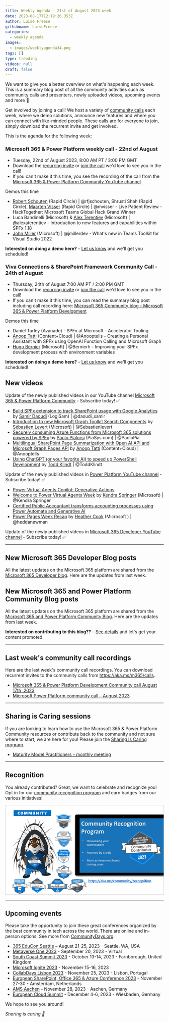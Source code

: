 ```yaml
---
title: Weekly Agenda - 21st of August 2023 week
date: 2023-08-17T12:19:26.353Z
author: Luise Freese
githubname: LuiseFreese
categories:
  - weekly agenda
images:
  - images/weeklyagenda34.png
tags: []
type: trending
videos: null
draft: false
---
```


We want to give you a better overview on what's happening each week. This is a summary blog post of all the community activities such as community calls and presenters, newly uploaded videos, upcoming events and more 🚀

Get involved by joining a call! We host a variety of [community calls](https://aka.ms/community/calls) each week, where we demo solutions, announce new features and where you can connect with like-minded people. These calls are for everyone to join, simply download the recurrent invite and get involved.

This is the agenda for the following week:

### Microsoft 365 & Power Platform weekly call - 22nd of August

* Tuesday, 22nd of August 2023, 8:00 AM PT / 3:00 PM GMT
* Download the [recurring invite](https://aka.ms/m365-dev-call) or [join the call](https://aka.ms/m365-dev-call-join) we'd love to see you in the call!
* If you can't make it this time, you see the recording of the call from the [Microsoft 365 & Power Platform Community YouTube channel](https://www.youtube.com/watch?v=MX8OVvsAK0s&list=PLR9nK3mnD-OUQOW86tT5dkCRQAVGY7DlH)

Demos this time

* [Robert Schouten](https://twitter.com/rfjschouten) (Rapid Circle) | @rfjschouten, Shrusti Shah (Rapid Circle), [Maarten Visser](https://twitter.com/mvisser) (Rapid Circle) | @mvisser - Live Patient Review - HackTogether: Microsoft Teams Global Hack Grand Winner
* Luca Bandinelli (Microsoft) & [Alex Terentiev](https://twitter.com/alexaterentiev) (Microsoft) | @alexaterentiev - Introduction to new features and capabilities within SPFx 1.18
* [John Miller](https://twitter.com/jmillerdev) (Microsoft) | @jmillerdev - What's new in Teams Toolkit for Visual Studio 2022

**Interested on doing a demo here?** - [Let us know](https://aka.ms/community/request/demo) and we'll get you scheduled!


### Viva Connections & SharePoint Framework Community Call - 24th of August

* Thursday, 24th of August 7:00 AM PT / 2:00 PM GMT
* Download the [recurring invite](https://aka.ms/spdev-sig-call) or [join the call](https://aka.ms/spdev-sig-call-join) we'd love to see you in the call!
* If you can't make it this time, you can read the summary blog post including call recording here: [Microsoft 365 Community blog - Microsoft 365 & Power Platform Development](https://pnp.github.io/blog/categories/microsoft-365-and-power-platform-development-community-call/)

Demos this time

* Daniel Turley (Avanade) - SPFx at Microsoft - Accelerator Tooling
* [Anoop Tatti](https://twitter.com/anooptells) (Content+Cloud) | @Anooptells - Creating a Personal Assistant with SPFx using OpenAI Function Calling and Microsoft Graph
* [Hugo Bernier](https://twitter.com/bernierh) (Microsoft) | @Bernierh - Improving your SPFx development process with environment variables

**Interested on doing a demo here?** - [Let us know](https://aka.ms/community/request/demo) and we'll get you scheduled!


## New videos 

Update of the newly published videos in our YouTube channel [Microsoft 365 & Power Platform Community](https://www.youtube.com/channel/UC_mKdhw-V6CeCM7gTo_Iy7w) - Subscribe today! ✅

* [Build SPFx extension to track SharePoint usage with Google Analytics](https://www.youtube.com/watch?v=ticKaqk8mjk) by [Samir Daoudi](https://twitter.com/daoudi_samir) (LogiSam) | @daoudi_samir
* [Introduction to new Microsoft Graph Toolkit Search Components](https://www.youtube.com/watch?v=bBuBgFQAXqM&t=2s) by [Sébastien Levert](https://twitter.com/sebastienlevert) (Microsoft) | @Sebastienlevert
* [Securely consuming Azure Functions from Microsoft 365 solutions powered by SPFx](https://www.youtube.com/watch?v=l9S2oc2Svz4&t=5s) by [Paolo Pialorsi](https://twitter.com/PaoloPia) (PiaSys.com) | @PaoloPia
* [Multilingual SharePoint Page Summarization with Open AI API and Microsoft Graph Pages API](https://www.youtube.com/watch?v=66MPYTjLtFM) by [Anoop Tatti](https://twitter.com/anooptells) (Content+Cloud) | @Anooptells
* [Using ChatGPT (or your favorite AI) to speed up PowerShell Development](https://www.youtube.com/watch?v=J_M5vcIdzZ4) by [Todd Klindt](https://twitter.com/toddklindt) | @ToddKlindt


Update of the newly published videos in [Power Platform YouTube channel](https://www.youtube.com/@mspowerplatform) - Subscribe today! ✅

* [Power Virtual Agents Copilot: Generative Actions](https://www.youtube.com/watch?v=l-FQXSrboIg)
* [Welcome to Power Virtual Agents Week](https://www.youtube.com/watch?v=6UweUrIrNPU) by [Kendra Springer](https://twitter.com/KendraSpringer) (Microsoft) | @Kendra Springer
* [Certified Public Accountant transforms accounting processes using Power Automate and Generative AI](https://www.youtube.com/watch?v=dSoCR3ZPNhY)
* [Power Pages Week Recap](https://www.youtube.com/watch?v=vdripgVGGqc) by [Heather Cook](https://twitter.com/heddanewman) (Microsoft ) | @heddanewman

Update of the newly published videos in [Microsoft 365 Developer YouTube channel](https://www.youtube.com/@Microsoft365Developer) - Subscribe today! ✅


---

## New Microsoft 365 Developer Blog posts

All the latest updates on the Microsoft 365 platform are shared from the [Microsoft 365 Developer blog](https://devblogs.microsoft.com/microsoft365dev/). Here are the updates from last week.


## New Microsoft 365 and Power Platform Community Blog posts

All the latest updates on the Microsoft 365 platform are shared from the [Microsoft 365 and Power Platform Community Blog](https://pnp.github.io/blog/). Here are the updates from last week.

**Interested on contributing to this blog??** - [See details](https://pnp.github.io/blog/post/contribute-blog/) and let's get your content promoted.

---

## Last week's community call recordings

Here are the last week's community call recordings. You can download recurrent invites to the community calls from https://aka.ms/m365/calls.

* [Microsoft 365 & Power Platform Development Community call August 17th, 2023](https://www.youtube.com/watch?v=qtKKQkk__G8)
* [Microsoft Power Platform community call – August 2023](https://www.youtube.com/watch?v=8fHZs-W2qg4)


---

## Sharing is Caring sessions

If you are looking to learn how to use the Microsoft 365 & Power Platform Community resources or contribute back to the community and not sure where to start, we are here for you! Please join the [Sharing Is Caring program](https://pnp.github.io/sharing-is-caring/).

* [Maturity Model Practitioners - monthly meeting](https://aka.ms/mm4m365/invite)

---

## Recognition

You already contributed? Great, we want to celebrate and recognize you! Opt in for our [community recognition program](https://pnp.github.io/recognitionprogram/) and earn badges from our various initiatives! 

![together-221201.png](images/community-recognization-program.png)

---

## Upcoming events

Please take the opportunity to join these great conferences organized by the best community in tech across the world. There are online and in-person options. See more from [CommunityDays.org](https://www.communitydays.org/).

* [365 EduCon Seattle](https://365educon.com/Seattle/) – August 21-25, 2023 - Seattle, WA, USA
* [Metaverse One 2023](https://www.communitydays.org/event/2023-09-20/metaverse-one-2023) - September 20, 2023 - Virtual
* [South Coast Summit 2023](https://www.southcoastsummit.com/) - October 13-14, 2023 - Farnborough, United Kingdom
* [Microsoft Ignite 2023](https://ignite.microsoft.com/) - November 15-16, 2023
* [CollabDays Lisbon 2023](https://www.collabdays.org/2023-lisbon/) - November 25, 2023 - Lisbon, Portugal
* [European SharePoint, Office 365 & Azure Conference 2023](https://www.sharepointeurope.com/) - November 27-30 - Amsterdam, Netherlands
* [AMS Aachen](https://www.communitydays.org/event/2023-11-28/ams-aachen) - November 28, 2023 - Aachen, Germany
* [European Cloud Summit](https://www.cloudsummit.eu/) - December 4-6, 2023 - Wiesbaden, Germany

We hope to see you around!

_Sharing is caring 🧡_
